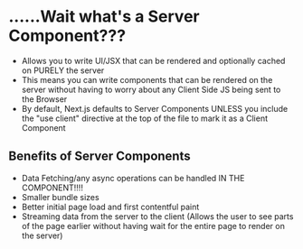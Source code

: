 # ......Wait what's a Server Component???

- Allows you to write UI/JSX that can be rendered and optionally cached on PURELY the server
- This means you can write components that can be rendered on the server without having to worry about any Client Side JS being sent to the Browser
- By default, Next.js defaults to Server Components UNLESS you include the "use client" directive at the top of the file to mark it as a Client Component

## Benefits of Server Components

- Data Fetching/any async operations can be handled IN THE COMPONENT!!!!
- Smaller bundle sizes
- Better initial page load and first contentful paint
- Streaming data from the server to the client (Allows the user to see parts of the page earlier without having wait for the entire page to render on the server)
